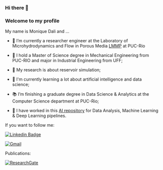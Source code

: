 <!--
**mfdali/mfdali** is a ✨ _special_ ✨ repository because its `README.md` (this file) appears on your GitHub profile.

Here are some ideas to get you started:

- 🔭 I’m currently working on ...
- 🌱 I’m currently learning ...
- 👯 I’m looking to collaborate on ...
- 🤔 I’m looking for help with ...
- 💬 Ask me about ...
- 📫 How to reach me: ...
- 😄 Pronouns: ...
- ⚡ Fun fact: ...
-->
### Hi there 👋

### Welcome to my profile

My name is Monique Dali and ...

- 🔭 I’m currently a researcher engineer at the Laboratory of Microhydrodynamics and Flow in Porous Media [LMMP](http://lmmp.mec.puc-rio.br/ "LMMP") at PUC-Rio
 
- 🌱 I hold a Master of Science degree in Mechanical Engineering from PUC-RIO and major in Industrial Engineering from UFF; 

- 📂 My research is about reservoir simulation;
    
- 🚀 I'm currently learning a lot about artificial intelligence and data science;

- 📚 I’m finishing a graduate degree in Data Science & Analytics at the Computer Science department at PUC-Rio;
- :robot: I have worked in this [AI repository](https://github.com/mfdali/PermeabilityCircularVugs) for Data Analysis, Machine Learning & Deep Learning pipelines.


If you want to follow me: 

[![Linkedin Badge](https://img.shields.io/badge/-LinkedIn-blue?style=flat-square&logo=Linkedin&logoColor=white&link=https://www.linkedin.com/in/monique-feitosa-97b42569/)](https://www.linkedin.com/in/monique-feitosa-97b42569/)

[![Gmail](https://img.shields.io/badge/Gmail-D14836?style=for-the-badge&logo=gmail&logoColor=white&link=mailto:mfeitosa@lmmp.mec.puc-rio.br)](mailto:mfeitosa@lmmp.mec.puc-rio.br)

Publications: 

[![ResearchGate](https://img.shields.io/badge/ResearchGate-00CCBB?style=for-the-badge&logo=ResearchGate&logoColor=white)](https://www.researchgate.net/profile/Monique-Dali)


